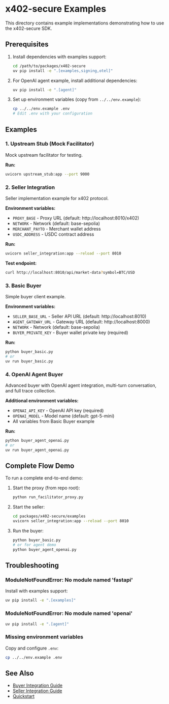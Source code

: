 # x402-secure Examples

This directory contains example implementations demonstrating how to use the x402-secure SDK.

## Prerequisites

1. Install dependencies with examples support:
   ```bash
   cd /path/to/packages/x402-secure
   uv pip install -e ".[examples,signing,otel]"
   ```

2. For OpenAI agent example, install additional dependencies:
   ```bash
   uv pip install -e ".[agent]"
   ```

3. Set up environment variables (copy from `../../env.example`):
   ```bash
   cp ../../env.example .env
   # Edit .env with your configuration
   ```

## Examples

### 1. Upstream Stub (Mock Facilitator)
Mock upstream facilitator for testing.

**Run:**
```bash
uvicorn upstream_stub:app --port 9000
```

### 2. Seller Integration
Seller implementation example for x402 protocol.

**Environment variables:**
- `PROXY_BASE` - Proxy URL (default: http://localhost:8010/x402)
- `NETWORK` - Network (default: base-sepolia)
- `MERCHANT_PAYTO` - Merchant wallet address
- `USDC_ADDRESS` - USDC contract address

**Run:**
```bash
uvicorn seller_integration:app --reload --port 8010
```

**Test endpoint:**
```bash
curl http://localhost:8010/api/market-data?symbol=BTC/USD
```

### 3. Basic Buyer
Simple buyer client example.

**Environment variables:**
- `SELLER_BASE_URL` - Seller API URL (default: http://localhost:8010)
- `AGENT_GATEWAY_URL` - Gateway URL (default: http://localhost:8000)
- `NETWORK` - Network (default: base-sepolia)
- `BUYER_PRIVATE_KEY` - Buyer wallet private key (required)

**Run:**
```bash
python buyer_basic.py
# or
uv run buyer_basic.py
```

### 4. OpenAI Agent Buyer
Advanced buyer with OpenAI agent integration, multi-turn conversation, and full trace collection.

**Additional environment variables:**
- `OPENAI_API_KEY` - OpenAI API key (required)
- `OPENAI_MODEL` - Model name (default: gpt-5-mini)
- All variables from Basic Buyer example

**Run:**
```bash
python buyer_agent_openai.py
# or
uv run buyer_agent_openai.py
```

## Complete Flow Demo

To run a complete end-to-end demo:

1. Start the proxy (from repo root):
   ```bash
   python run_facilitator_proxy.py
   ```

2. Start the seller:
   ```bash
   cd packages/x402-secure/examples
   uvicorn seller_integration:app --reload --port 8010
   ```

3. Run the buyer:
   ```bash
   python buyer_basic.py
   # or for agent demo
   python buyer_agent_openai.py
   ```

## Troubleshooting

### ModuleNotFoundError: No module named 'fastapi'
Install with examples support:
```bash
uv pip install -e ".[examples]"
```

### ModuleNotFoundError: No module named 'openai'
```bash
uv pip install -e ".[agent]"
```

### Missing environment variables
Copy and configure `.env`:
```bash
cp ../../env.example .env
```

## See Also
- [Buyer Integration Guide](../../../docs/BUYER_INTEGRATION.md)
- [Seller Integration Guide](../../../docs/SELLER_INTEGRATION.md)
- [Quickstart](../../../docs/QUICKSTART.md)

